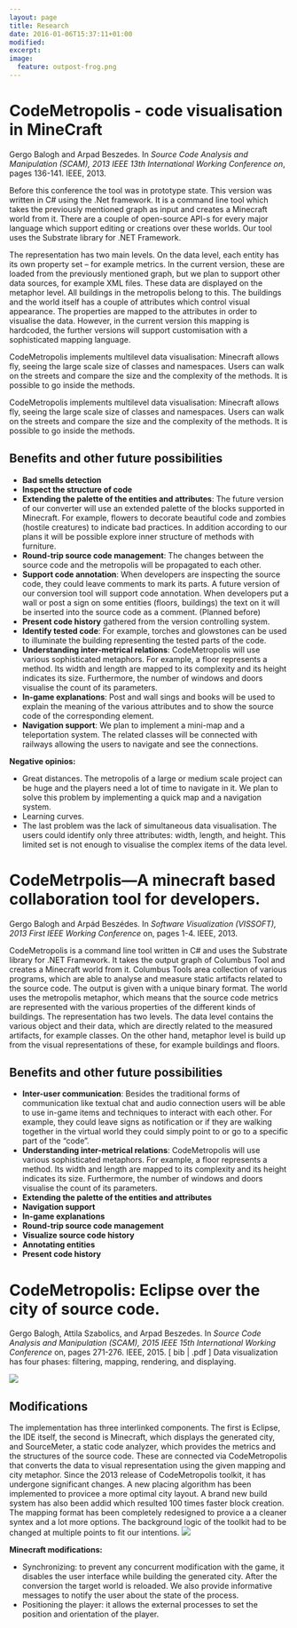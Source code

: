 ```yaml
---
layout: page
title: Research
date: 2016-01-06T15:37:11+01:00
modified:
excerpt:
image:
  feature: outpost-frog.png
---
```


# CodeMetropolis - code visualisation in MineCraft #
Gergo Balogh and Arpad Beszedes. In *Source Code Analysis and Manipulation (SCAM), 2013 IEEE 13th International Working Conference on*, pages 136-141. IEEE, 2013.

Before this conference the tool was in prototype state. This version was written in C# using the .Net framework. It is a command line tool which takes the previously mentioned graph as input and creates a Minecraft world from it. There are a couple of open-source API-s for every major language which support editing or creations over these worlds. Our tool uses the Substrate library for .NET Framework. 

The representation has two main levels. On the data level, each entity has its own property set – for example metrics. In the current version, these are loaded from the previously mentioned graph, but we plan to support other data sources, for example XML files. These data are displayed on the metaphor level. All buildings in the metropolis belong to this. The buildings and the world itself has a couple of attributes which control visual appearance. The properties are mapped to the attributes in order to visualise the data. However, in the current version this mapping is hardcoded, the further versions will support customisation with a sophisticated mapping language.

CodeMetropolis implements multilevel data visualisation: Minecraft allows fly, seeing the large scale size of classes and namespaces. Users can walk on the streets and compare the size and the complexity of the methods. It is possible to go inside the methods.

CodeMetropolis implements multilevel data visualisation: Minecraft allows fly, seeing the large scale size of classes and namespaces. Users can walk on the streets and compare the size and the complexity of the methods. It is possible to go inside the methods.

## Benefits and other future possibilities

* **Bad smells detection**
* **Inspect the structure of code**
* **Extending the palette of the entities and attributes**: The future version of our converter will use an extended palette of the blocks supported in Minecraft. For example, flowers to decorate beautiful code and zombies (hostile creatures) to indicate bad practices. In addition according to our plans it will be possible explore inner structure of methods with furniture. 
* **Round-trip source code management**: The changes between the source code and the metropolis will be propagated to each other. 
* **Support code annotation**: When developers are inspecting the source code, they could leave comments to mark its parts. A future version of our conversion tool will support code annotation. When developers put a wall or post a sign on some entities (floors, buildings) the text on it will be inserted into the source code as a comment. (Planned before)
* **Present code history** gathered from the version controlling system.
* **Identify tested code**: For example, torches and glowstones can be used to illuminate the building representing the tested parts of the code.
* **Understanding inter-metrical relations**: CodeMetropolis will use various sophisticated metaphors. For example, a floor represents a method. Its width and length are mapped to its complexity and its height indicates its size. Furthermore, the number of windows and doors visualise the count of its parameters.
* **In-game explanations**: Post and wall sings and books will be used to explain the meaning of the various attributes and to show the source code of the corresponding element.
* **Navigation support**: We plan to implement a mini-map and a teleportation system. The related classes will be connected with railways allowing the users to navigate and see the connections.

**Negative opinios:**

* Great distances. The metropolis of a large or medium scale project can be huge and the players need a lot of time to navigate in it. We plan to solve this problem by implementing a quick map and a navigation system.
* Learning curves.
* The last problem was the lack of simultaneous data visualisation. The users could identify only three attributes: width, length, and height. This limited set is not enough to visualise the complex items of the data level.

# CodeMetrpolis—A minecraft based collaboration tool for developers.
Gergo Balogh and Arpád Beszédes. In *Software Visualization (VISSOFT), 2013 First IEEE Working Conference* on, pages 1-4. IEEE, 2013. 

CodeMetropolis is a command line tool  written  in C# and uses the Substrate library for .NET Framework. It takes the output graph of Columbus Tool and creates a Minecraft world from it. Columbus Tools area collection of various programs, which are able to analyse and measure static artifacts related to the source code. The output is given with a unique binary format. The world uses the metropolis metaphor, which means that the source code metrics are represented with the various properties of the different kinds of buildings. 
The representation has two levels. The data level contains the various object and their data, which are directly related to the measured artifacts, for example classes. On the other hand, metaphor level is build up from the visual representations of these, for example buildings and floors. 

## Benefits and other future possibilities

* **Inter-user communication**: Besides the traditional forms of communication like textual chat and audio connection users will be able to use in-game items and techniques to interact with each other. For example, they could leave signs as notification or if they are walking together in the virtual world they could simply point to or go to a specific part of the “code”.
* **Understanding inter-metrical relations**: CodeMetropolis will use various sophisticated metaphors. For example, a floor represents a method. Its width and length are mapped to its complexity and its height indicates its size. Furthermore, the number of windows and doors visualise the count of its parameters.
* **Extending the palette of the entities and attributes**
* **Navigation support**
* **In-game explanations**
* **Round-trip source code management**
* **Visualize source code history**
* **Annotating entities**
* **Present code history**

# CodeMetropolis: Eclipse over the city of source code.

Gergo Balogh, Attila Szabolics, and Arpad Beszedes. In *Source Code Analysis and Manipulation (SCAM), 2015 IEEE 15th International Working Conference* on, pages 271-276. IEEE, 2015. [ bib | .pdf ]
Data visualization has four phases: filtering, mapping, rendering, and displaying. 

<img src="{{ site.url }}/images/data_visualisation.png"/>

## Modifications
The implementation has three interlinked components. The first is Eclipse, the IDE itself, the second is Minecraft, which displays the generated city, and SourceMeter, a static code analyzer, which provides the metrics and the structures of the source code. These are connected via CodeMetropolis that converts the data to  visual representation using the given mapping and city metaphor. 
Since the 2013 release of CodeMetropolis toolkit, it has undergone significant changes. A new placing algorithm has been implemented to provicee a more optimal city layout. A brand new build system has also been addid which resulted 100 times faster block creation. The mapping format has been completely redesigned to provice a a cleaner syntex and a lot more options. The background logic of the toolkit had to be changed at multiple points to fit our intentions. 
<img src="{{ site.url }}/images/overview_of_integration.png"/>

**Minecraft modifications:**

* Synchronizing: to prevent any concurrent modification with the game, it disables the user interface while building the generated city. After the conversion the target world is reloaded. We also provide informative messages to notify the user about the state of the process. 
* Positioning the player: it allows the external processes to set the position and orientation of the player.



